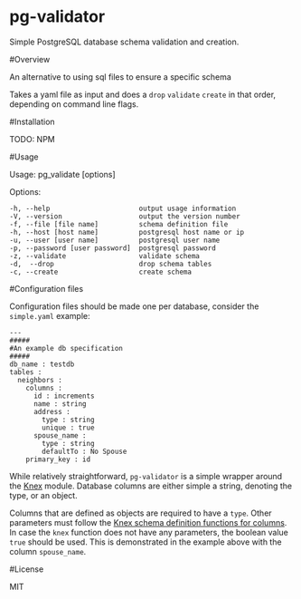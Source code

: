 pg-validator
============

Simple PostgreSQL database schema validation and creation.

#Overview

An alternative to using sql files to ensure a specific schema

Takes a yaml file as input and does a `drop` `validate` `create` in that order, depending on command line flags.

#Installation

TODO: NPM

#Usage

  Usage: pg_validate [options]

  Options:

    -h, --help                      output usage information
    -V, --version                   output the version number
    -f, --file [file name]          schema definition file
    -h, --host [host name]          postgresql host name or ip
    -u, --user [user name]          postgresql user name
    -p, --password [user password]  postgresql password
    -z, --validate                  validate schema
    -d,  --drop                     drop schema tables
    -c, --create                    create schema

#Configuration files

Configuration files should be made one per database, consider the `simple.yaml` example:
```
---
#####
#An example db specification
#####
db_name : testdb
tables :
  neighbors :
    columns :
      id : increments
      name : string
      address :
        type : string
        unique : true
      spouse_name : 
        type : string
        defaultTo : No Spouse
    primary_key : id
```

While relatively straightforward, `pg-validator` is a simple wrapper around the [Knex](https://github.com/tgriesser/knex) module. Database columns are either simple a string, denoting the type, or an object.

Columns that are defined as objects are required to have a `type`. Other parameters must follow the [Knex schema definition functions for columns](http://knexjs.org/#Chainable). In case the `knex` function does not have any parameters, the boolean value `true` should be used. This is demonstrated in the example above with the column `spouse_name`.


#License

MIT

